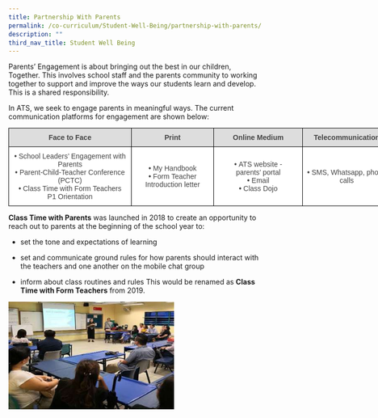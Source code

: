 ```yaml
---
title: Partnership With Parents
permalink: /co-curriculum/Student-Well-Being/partnership-with-parents/
description: ""
third_nav_title: Student Well Being
---
```

Parents’ Engagement is about bringing out the best in our children, Together. This involves school staff and the parents community to working together to support and improve the ways our students learn and develop. This is a shared responsibility.  
  

In ATS, we seek to engage parents in meaningful ways. The current communication platforms for engagement are shown below:

<style type="text/css">
.tg  {border-collapse:collapse;border-spacing:0;margin:0px auto;}
.tg td{border-color:black;border-style:solid;border-width:1px;font-family:Arial, sans-serif;font-size:14px;
  overflow:hidden;padding:10px 5px;word-break:normal;}
.tg th{border-color:black;border-style:solid;border-width:1px;font-family:Arial, sans-serif;font-size:14px;
  font-weight:normal;overflow:hidden;padding:10px 5px;word-break:normal;}
.tg .tg-u2eh{background-color:#DDD;color:#444;font-weight:bold;text-align:center;vertical-align:middle}
.tg .tg-vfvg{background-color:#FFF;color:#444;text-align:center;vertical-align:middle}
</style>
<table class="tg" style="undefined;table-layout: fixed; width: 758px">
<colgroup>
<col style="width: 243px">
<col style="width: 164px">
<col style="width: 176px">
<col style="width: 175px">
</colgroup>
<tbody>
  <tr>
    <td class="tg-u2eh">Face to Face</td>
    <td class="tg-u2eh">Print</td>
    <td class="tg-u2eh">Online Medium</td>
    <td class="tg-u2eh">Telecommunication</td>
  </tr>
  <tr>
    <td class="tg-vfvg"><span style="font-weight:700;font-style:normal">• </span>School Leaders’ Engagement with Parents<br><span style="font-weight:700;font-style:normal">• </span>Parent-Child-Teacher Conference (PCTC)<br><span style="font-weight:700;font-style:normal">• </span>Class Time with Form Teachers <br>P1 Orientation</td>
    <td class="tg-vfvg"><span style="font-weight:700;font-style:normal">• </span>My Handbook<br><span style="font-weight:700;font-style:normal">• </span>Form Teacher Introduction letter</td>
    <td class="tg-vfvg"><span style="font-weight:700;font-style:normal">• </span>ATS website -<br>parents’ portal<br><span style="font-weight:700;font-style:normal">• </span>Email<br><span style="font-weight:700;font-style:normal">• </span>Class Dojo</td>
    <td class="tg-vfvg"><span style="font-weight:700;font-style:normal">• </span>SMS, Whatsapp, phone calls</td>
  </tr>
</tbody>
</table>

**Class Time with Parents** was launched in 2018 to create an opportunity to reach out to parents at the beginning of the school year to:  

*   set the tone and expectations of learning  
    
*   set and communicate ground rules for how parents should interact with the teachers and one another on the mobile chat group
*   inform about class routines and rules This would be renamed as **Class Time with Form Teachers** from 2019.

<img src="/images/pwp.jpg" 
     style="width:65%">
